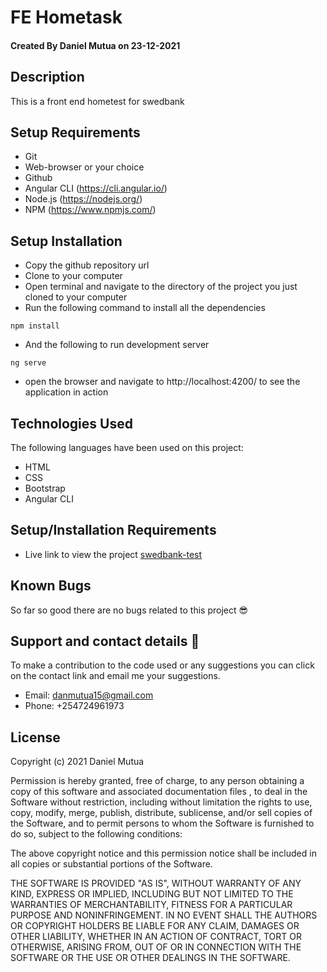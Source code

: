 # FE Hometask

#### Created By Daniel Mutua on 23-12-2021

## Description

This is a front end hometest for swedbank 
## Setup Requirements

- Git
- Web-browser or your choice
- Github
- Angular CLI (https://cli.angular.io/)
- Node.js (https://nodejs.org/)
- NPM (https://www.npmjs.com/)


## Setup Installation

- Copy the github repository url
- Clone to your computer
- Open terminal and navigate to the directory of the project you just cloned to your computer
- Run the following command to install all the dependencies

```
npm install
```

- And the following to run development server

```
ng serve
```

- open the browser and navigate to http://localhost:4200/ to see the application in action


## Technologies Used

The following languages have been used on this project:

- HTML
- CSS
- Bootstrap
- Angular CLI

## Setup/Installation Requirements

- Live link to view the project <a href="">swedbank-test</a>
## Known Bugs

So far so good there are no bugs related to this project 😎

## Support and contact details 🙂

To make a contribution to the code used or any suggestions you can click on the contact link and email me your suggestions.

- Email: danmutua15@gmail.com
- Phone: +254724961973

## License

Copyright (c) 2021 Daniel Mutua

Permission is hereby granted, free of charge, to any person obtaining a copy
of this software and associated documentation files , to deal
in the Software without restriction, including without limitation the rights
to use, copy, modify, merge, publish, distribute, sublicense, and/or sell
copies of the Software, and to permit persons to whom the Software is
furnished to do so, subject to the following conditions:

The above copyright notice and this permission notice shall be included in all
copies or substantial portions of the Software.

THE SOFTWARE IS PROVIDED "AS IS", WITHOUT WARRANTY OF ANY KIND, EXPRESS OR
IMPLIED, INCLUDING BUT NOT LIMITED TO THE WARRANTIES OF MERCHANTABILITY,
FITNESS FOR A PARTICULAR PURPOSE AND NONINFRINGEMENT. IN NO EVENT SHALL THE
AUTHORS OR COPYRIGHT HOLDERS BE LIABLE FOR ANY CLAIM, DAMAGES OR OTHER
LIABILITY, WHETHER IN AN ACTION OF CONTRACT, TORT OR OTHERWISE, ARISING FROM,
OUT OF OR IN CONNECTION WITH THE SOFTWARE OR THE USE OR OTHER DEALINGS IN THE
SOFTWARE.